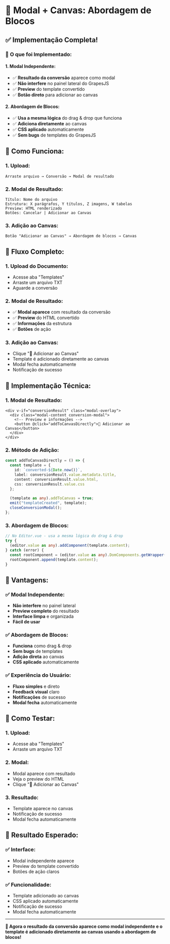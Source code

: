 # 🎨 Modal + Canvas: Abordagem de Blocos

## ✅ **Implementação Completa!**

### 🎯 **O que foi Implementado:**

#### **1. Modal Independente:**
- ✅ **Resultado da conversão** aparece como modal
- ✅ **Não interfere** no painel lateral do GrapesJS
- ✅ **Preview** do template convertido
- ✅ **Botão direto** para adicionar ao canvas

#### **2. Abordagem de Blocos:**
- ✅ **Usa a mesma lógica** do drag & drop que funciona
- ✅ **Adiciona diretamente** ao canvas
- ✅ **CSS aplicado** automaticamente
- ✅ **Sem bugs** de templates do GrapesJS

## 🚀 **Como Funciona:**

### **1. Upload:**
```
Arraste arquivo → Conversão → Modal de resultado
```

### **2. Modal de Resultado:**
```
Título: Nome do arquivo
Estrutura: X parágrafos, Y títulos, Z imagens, W tabelas
Preview: HTML renderizado
Botões: Cancelar | Adicionar ao Canvas
```

### **3. Adição ao Canvas:**
```
Botão "Adicionar ao Canvas" → Abordagem de blocos → Canvas
```

## 🎨 **Fluxo Completo:**

### **1. Upload do Documento:**
- Acesse aba "Templates"
- Arraste um arquivo TXT
- Aguarde a conversão

### **2. Modal de Resultado:**
- ✅ **Modal aparece** com resultado da conversão
- ✅ **Preview** do HTML convertido
- ✅ **Informações** da estrutura
- ✅ **Botões** de ação

### **3. Adição ao Canvas:**
- Clique "🎨 Adicionar ao Canvas"
- Template é adicionado diretamente ao canvas
- Modal fecha automaticamente
- Notificação de sucesso

## 🔧 **Implementação Técnica:**

### **1. Modal de Resultado:**
```vue
<div v-if="conversionResult" class="modal-overlay">
  <div class="modal-content conversion-modal">
    <!-- Preview e informações -->
    <button @click="addToCanvasDirectly">🎨 Adicionar ao Canvas</button>
  </div>
</div>
```

### **2. Método de Adição:**
```typescript
const addToCanvasDirectly = () => {
  const template = {
    id: `converted-${Date.now()}`,
    label: conversionResult.value.metadata.title,
    content: conversionResult.value.html,
    css: conversionResult.value.css
  };
  
  (template as any).addToCanvas = true;
  emit("templateCreated", template);
  closeConversionModal();
};
```

### **3. Abordagem de Blocos:**
```typescript
// No Editor.vue - usa a mesma lógica do drag & drop
try {
  (editor.value as any).addComponent(template.content);
} catch (error) {
  const rootComponent = (editor.value as any).DomComponents.getWrapper();
  rootComponent.append(template.content);
}
```

## 🎯 **Vantagens:**

### **✅ Modal Independente:**
- **Não interfere** no painel lateral
- **Preview completo** do resultado
- **Interface limpa** e organizada
- **Fácil de usar**

### **✅ Abordagem de Blocos:**
- **Funciona** como drag & drop
- **Sem bugs** de templates
- **Adição direta** ao canvas
- **CSS aplicado** automaticamente

### **✅ Experiência do Usuário:**
- **Fluxo simples** e direto
- **Feedback visual** claro
- **Notificações** de sucesso
- **Modal fecha** automaticamente

## 🚀 **Como Testar:**

### **1. Upload:**
- Acesse aba "Templates"
- Arraste um arquivo TXT

### **2. Modal:**
- Modal aparece com resultado
- Veja o preview do HTML
- Clique "🎨 Adicionar ao Canvas"

### **3. Resultado:**
- Template aparece no canvas
- Notificação de sucesso
- Modal fecha automaticamente

## 🎉 **Resultado Esperado:**

### **✅ Interface:**
- Modal independente aparece
- Preview do template convertido
- Botões de ação claros

### **✅ Funcionalidade:**
- Template adicionado ao canvas
- CSS aplicado automaticamente
- Notificação de sucesso
- Modal fecha automaticamente

---

**🎨 Agora o resultado da conversão aparece como modal independente e o template é adicionado diretamente ao canvas usando a abordagem de blocos!**
